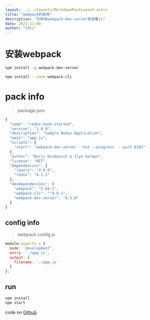 ```yaml
---
layout: ../../layouts/MarkdownPostLayout.astro
title: "webpack的使用"
description: "怎样用webpack-dev-server来部署js"
date: 2021-11-08
author: "tdtc"
---
```


# 安装webpack

```bash
npm install -g webpack-dev-server
```

```bash
npm install --save webpack-cli
```

# pack info
> package.json

```js
{
  "name": "redux-book-started",
  "version": "1.0.0",
  "description": "Sample Redux Application",
  "main": "app.js",
  "scripts": {
    "start": "webpack-dev-server --hot --progress  --port 8181"
  },
  "author": "Boris Dinkevich & Ilya Gelman",
  "license": "MIT",
  "dependencies": {
    "jquery": "3.6.0",
    "redux": "4.1.2"
  },
  "devDependencies": {
    "webpack": "5.64.1",
    "webpack-cli": "^4.9.1",
    "webpack-dev-server": "4.5.0"
  }
}
```

## config info
> webpack.config.js

```js
module.exports = {
  mode: 'development',
  entry: './app.js',
  output: {
    filename: './app.js'
  }
};
```

## run
```js
npm install
npm start
```

code on [Github](https://github.com/tdtc-hrb/starter)
